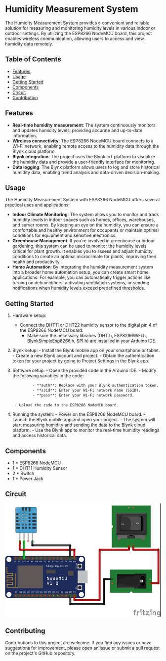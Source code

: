 # Humidity Measurement System

The Humidity Measurement System provides a convenient and reliable solution for measuring and monitoring humidity levels in various indoor or outdoor settings. By utilizing the ESP8266 NodeMCU board, this project enables wireless communication, allowing users to access and view humidity data remotely.

## Table of Contents

- [Features](#features)
- [Usage](#usage)
- [Getting Started](#getting-started)
- [Components](#components)
- [Circuit](#circuit)
- [Contribution](#contribution)

## Features

- **Real-time humidity measurement**: The system continuously monitors and updates humidity levels, providing accurate and up-to-date information.
- **Wireless connectivity**: The ESP8266 NodeMCU board connects to a Wi-Fi network, enabling remote access to the humidity data through the Blynk cloud platform.
- **Blynk integration**: The project uses the Blynk IoT platform to visualize the humidity data and provide a user-friendly interface for monitoring.
- **Data logging**: The Blynk platform allows users to log and store historical humidity data, enabling trend analysis and data-driven decision-making.

## Usage

The Humidity Measurement System with ESP8266 NodeMCU offers several practical uses and applications:

- **Indoor Climate Monitoring**: The system allows you to monitor and track humidity levels in indoor spaces such as homes, offices, warehouses, and server rooms. By keeping an eye on the humidity, you can ensure a comfortable and healthy environment for occupants or maintain optimal conditions for equipment and sensitive electronics.
- **Greenhouse Management**: If you're involved in greenhouse or indoor gardening, this system can be used to monitor the humidity levels critical for plant growth. It enables you to assess and adjust humidity conditions to create an optimal microclimate for plants, improving their health and productivity.
- **Home Automation**: By integrating the humidity measurement system into a broader home automation setup, you can create smart home applications. For example, you can automatically trigger actions like turning on dehumidifiers, activating ventilation systems, or sending notifications when humidity levels exceed predefined thresholds.

## Getting Started

1. Hardware setup:
	- Connect the DHT11 or DHT22 humidity sensor to the digital pin 4 of the ESP8266 NodeMCU board.
        - Make sure the necessary libraries (DHT.h, ESP8266WiFi.h, BlynkSimpleEsp8266.h, SPI.h) are installed in your Arduino IDE.

2. Blynk setup:
        - Install the Blynk mobile app on your smartphone or tablet.
        - Create a new Blynk account and project.
        - Obtain the authentication token for your project by going to Project Settings in the Blynk app.

3. Software setup:
        - Open the provided code in the Arduino IDE.
        - Modify the following variables in the code:

            	- **auth**: Replace with your Blynk authentication token.
            	- **ssid**: Enter your Wi-Fi network name (SSID).
            	- **pass**: Enter your Wi-Fi network password.

        - Upload the code to the ESP8266 NodeMCU board.

4. Running the system:
        - Power on the ESP8266 NodeMCU board.
        - Launch the Blynk mobile app and open your project.
        - The system will start measuring humidity and sending the data to the Blynk cloud platform.
        - Use the Blynk app to monitor the real-time humidity readings and access historical data.

## Components

- 1 * ESP8266 NodeMCU
- 1 * DHT11 Humidity Sensor
- 2 * Switch
- 1 * Power Jack

## Circuit

![Circuit Diagram](Circuit.jpg)

## Contributing

Contributions to this project are welcome. If you find any issues or have suggestions for improvement, please open an issue or submit a pull request on the project's GitHub repository.
